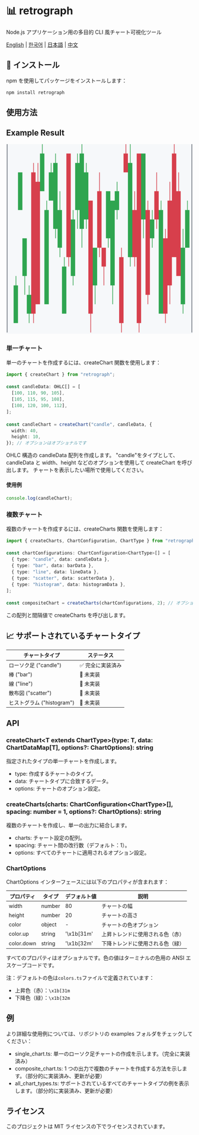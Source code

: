 # 📊 retrograph

Node.js アプリケーション用の多目的 CLI 風チャート可視化ツール

[English](README.md) | [한국어](README.ko.md) | [日本語](README.ja.md) | [中文](README.zh.md)

## 🚀 インストール

npm を使用してパッケージをインストールします：

```bash
npm install retrograph
```

## 使用方法

## Example Result

<img src="./examples/example.png" alt="example" width="600">

### 単一チャート

単一のチャートを作成するには、createChart 関数を使用します：

```typescript
import { createChart } from "retrograph";

const candleData: OHLC[] = [
  [100, 110, 90, 105],
  [105, 115, 95, 108],
  [108, 120, 100, 112],
];

const candleChart = createChart("candle", candleData, {
  width: 40,
  height: 10,
}); // オプションはオプショナルです
```

OHLC 構造の candleData 配列を作成します。
"candle"をタイプとして、candleData と width、height などのオプションを使用して createChart を呼び出します。
チャートを表示したい場所で使用してください。

#### 使用例

```typescript
console.log(candleChart);
```

### 複数チャート

複数のチャートを作成するには、createCharts 関数を使用します：

```typescript
import { createCharts, ChartConfiguration, ChartType } from "retrograph";

const chartConfigurations: ChartConfiguration<ChartType>[] = [
  { type: "candle", data: candleData },
  { type: "bar", data: barData },
  { type: "line", data: lineData },
  { type: "scatter", data: scatterData },
  { type: "histogram", data: histogramData },
];

const compositeChart = createCharts(chartConfigurations, 2); // オプションはオプショナルです
```

この配列と間隔値で createCharts を呼び出します。

## 📈 サポートされているチャートタイプ

| チャートタイプ             | ステータス        |
| -------------------------- | ----------------- |
| ローソク足 ("candle")      | ✅ 完全に実装済み |
| 棒 ("bar")                 | 🚧 未実装         |
| 線 ("line")                | 🚧 未実装         |
| 散布図 ("scatter")         | 🚧 未実装         |
| ヒストグラム ("histogram") | 🚧 未実装         |

## API

### createChart\<T extends ChartType\>(type: T, data: ChartDataMap[T], options?: ChartOptions): string

指定されたタイプの単一チャートを作成します。

- type: 作成するチャートのタイプ。
- data: チャートタイプに合致するデータ。
- options: チャートのオプション設定。

### createCharts(charts: ChartConfiguration\<ChartType\>[], spacing: number = 1, options?: ChartOptions): string

複数のチャートを作成し、単一の出力に結合します。

- charts: チャート設定の配列。
- spacing: チャート間の改行数（デフォルト：1）。
- options: すべてのチャートに適用されるオプション設定。

### ChartOptions

ChartOptions インターフェースには以下のプロパティが含まれます：

| プロパティ | タイプ | デフォルト値 | 説明                             |
| ---------- | ------ | ------------ | -------------------------------- |
| width      | number | 80           | チャートの幅                     |
| height     | number | 20           | チャートの高さ                   |
| color      | object | -            | チャートの色オプション           |
| color.up   | string | '\x1b[31m'   | 上昇トレンドに使用される色（赤） |
| color.down | string | '\x1b[32m'   | 下降トレンドに使用される色（緑） |

すべてのプロパティはオプショナルです。色の値はターミナルの色用の ANSI エスケープコードです。

注：デフォルトの色は`colors.ts`ファイルで定義されています：

- 上昇色（赤）：`\x1b[31m`
- 下降色（緑）：`\x1b[32m`

## 例

より詳細な使用例については、リポジトリの examples フォルダをチェックしてください：

- single_chart.ts: 単一のローソク足チャートの作成を示します。（完全に実装済み）
- composite_chart.ts: 1 つの出力で複数のチャートを作成する方法を示します。（部分的に実装済み、更新が必要）
- all_chart_types.ts: サポートされているすべてのチャートタイプの例を表示します。（部分的に実装済み、更新が必要）

## ライセンス

このプロジェクトは MIT ライセンスの下でライセンスされています。
